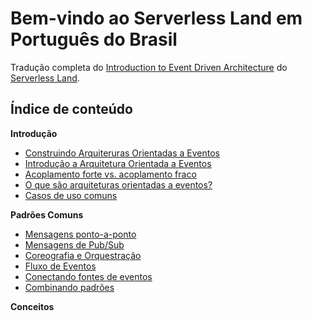 # Bem-vindo ao Serverless Land em Português do Brasil

Tradução completa do [Introduction to Event Driven Architecture](https://serverlessland.com/event-driven-architecture/intro) do [Serverless Land](https://serverlessland.com/).

## Índice de conteúdo

**Introdução**

- [Construindo Arquiteruras Orientadas a Eventos](./01-01-construindo-arquiteruras-orientadas-a-eventos.md)
- [Introdução a Arquitetura Orientada a Eventos](./01-02-introducao-a-arquitetura-orientada-a-eventos.md)
- [Acoplamento forte vs. acoplamento fraco](./01-03-acoplamento-forte-vs-acoplamento-fraco.md)
- [O que são arquiteturas orientadas a eventos?](./01-04-o-que-sao-arquiteturas-orientadas-a-eventos.md)
- [Casos de uso comuns](./01-05-casos-de-uso-comuns.md)

**Padrões Comuns**

- [Mensagens ponto-a-ponto](./02-01-mensagens-ponto-a-ponto.md)
- [Mensagens de Pub/Sub](./02-02-mensagens-de-pub-sub.md)
- [Coreografia e Orquestração](./02-03-coreografia-e-orquestracao.md)
- [Fluxo de Eventos](./02-04-fluxo-de-eventos.md)
- [Conectando fontes de eventos](./02-05-conectando-fontes-de-eventos.md)
- [Combinando padrões](./02-06-combinando-padroes.md)

**Conceitos**
